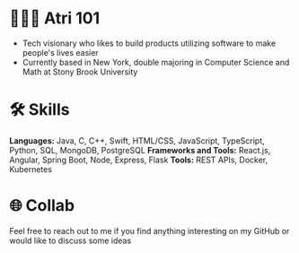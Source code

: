 # 👷🏽‍♂️ Atri 101
- Tech visionary who likes to build products utilizing software to make people's lives easier
- Currently based in New York, double majoring in Computer Science and Math at Stony Brook University

# 🛠 Skills
**Languages:** Java, C, C++, Swift, HTML/CSS, JavaScript, TypeScript, Python, SQL, MongoDB, PostgreSQL
**Frameworks and Tools:** React.js, Angular, Spring Boot, Node, Express, Flask 
**Tools:** REST APIs, Docker, Kubernetes 

# 🌐 Collab
Feel free to reach out to me if you find anything interesting on my GitHub or would like to discuss some ideas
